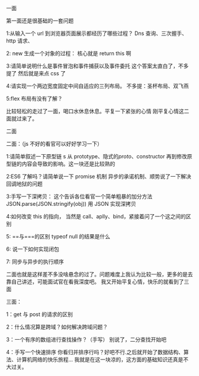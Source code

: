 一面

第一面还是很基础的一套问题

1:从输入一个 url 到浏览器页面展示都经历了哪些过程？
Dns 查询、三次握手、http 请求、

2: new 生成一个对象的过程：
核心就是 return this 啊

3:请简单说明什么是事件冒泡和事件捕获以及事件委托
这个答案太直白了，不多提了
然后就是来点 css 了

4:请实现一个两边宽度固定中间自适应的三列布局。
不多提：圣杯布局、双飞燕

5:flex 布局有没有了解？

比较轻松的走过了一面，喝口水休息休息。平复一下紧张的心情
刚平复心情这二面就过来了。

二面

二面：（js 不好的看官可以好好学习一下）

1:请简单叙述一下原型链 s
从 prototype、隐式的*proto*、constructor 再到修改原型链的内容会导致的影响。这一块还是比较熟的

2:ES6 了解吗？请简单说一下 promise 机制
异步的承诺机制、顺势说了一下解决回调地狱的问题

3:手写一下深拷贝：
这个告诉各位看官一个简单粗暴的加分方法
JSON.parse(JSON.stringify(obj)) 用 JSON 实现深拷贝

4:如何改变 this 的指向，
当然是 call、aplly、bind，紧接着问了一个这之间的区别

5: ==与===的区别 typeof null 的结果是什么

6: 说一下如何实现闭包

7: 同步与异步的执行顺序

二面也就是这样差不多没啥悬念的过了。问题难度上我认为比较一般，更多的是去靠自己讲述，可能面试官在看我深度吧。
我又开始平复心情，快乐的就看到了三面

三面：

1：get 与 post 的请求的区别

2：什么情况算是跨域？如何解决跨域问题？

3：一个有序的数组进行查找操作？（手写）
别说了，二分查找开始吧

4：手写一个快速排序
你看归并排序行吗？好吧不行.之后就开始了数据结构、算法、计算机网络的快乐旅程...
我就是在这一块凉的，这方面的基础知识还真是不大过关。
